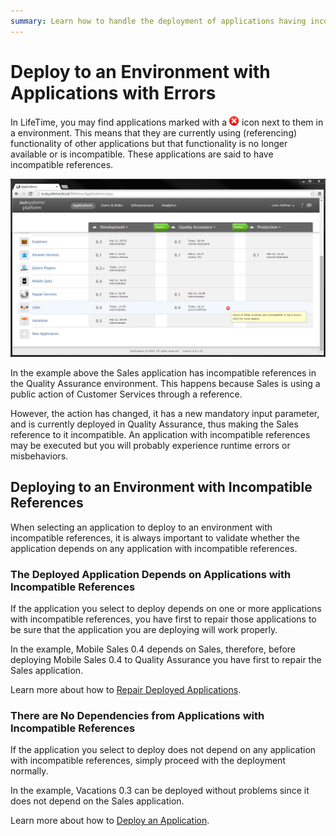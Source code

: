 ```yaml
---
summary: Learn how to handle the deployment of applications having incompatible references.
---
```


# Deploy to an Environment with Applications with Errors

In LifeTime, you may find applications marked with a ![](images/deploy-to-an-environment-with-applications-with-errors-1.png) icon next to them in a environment. This means that they are currently using (referencing) functionality of other applications but that functionality is no longer available or is incompatible. These applications are said to have incompatible references.

![](images/deploy-to-an-environment-with-applications-with-errors-2.png)

In the example above the Sales application has incompatible references in the Quality Assurance environment. This happens because Sales is using a public action of Customer Services through a reference.

However, the action has changed, it has a new mandatory input parameter, and is currently deployed in Quality Assurance, thus making the Sales reference to it incompatible. An application with incompatible references may be executed but you will probably experience runtime errors or misbehaviors.

## Deploying to an Environment with Incompatible References

When selecting an application to deploy to an environment with incompatible references, it is always important to validate whether the application depends on any application with incompatible references. 

### The Deployed Application Depends on Applications with Incompatible References

If the application you select to deploy depends on one or more applications with incompatible references, you have first to repair those applications to be sure that the application you are deploying will work properly.

In the example, Mobile Sales 0.4 depends on Sales, therefore, before deploying Mobile Sales 0.4 to Quality Assurance you have first to repair the Sales application.

Learn more about how to [Repair Deployed Applications](<repair-deployed-applications.md>).

### There are No Dependencies from Applications with Incompatible References

If the application you select to deploy does not depend on any application with incompatible references, simply proceed with the deployment normally.

In the example, Vacations 0.3 can be deployed without problems since it does not depend on the Sales application.

Learn more about how to [Deploy an Application](<deploy-an-application.md>).
